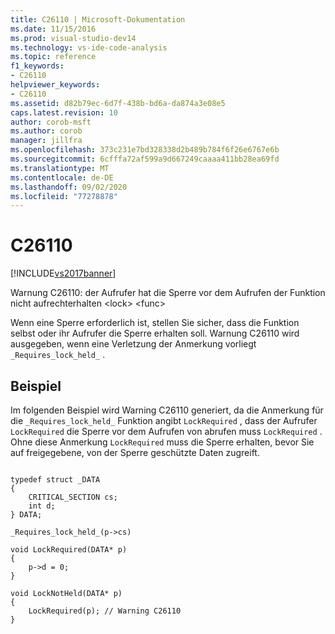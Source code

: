 ```yaml
---
title: C26110 | Microsoft-Dokumentation
ms.date: 11/15/2016
ms.prod: visual-studio-dev14
ms.technology: vs-ide-code-analysis
ms.topic: reference
f1_keywords:
- C26110
helpviewer_keywords:
- C26110
ms.assetid: d82b79ec-6d7f-438b-bd6a-da874a3e08e5
caps.latest.revision: 10
author: corob-msft
ms.author: corob
manager: jillfra
ms.openlocfilehash: 373c231e7bd328338d2b489b784f6f26e6767e6b
ms.sourcegitcommit: 6cfffa72af599a9d667249caaaa411bb28ea69fd
ms.translationtype: MT
ms.contentlocale: de-DE
ms.lasthandoff: 09/02/2020
ms.locfileid: "77278878"
---
```

# <a name="c26110"></a>C26110
[!INCLUDE[vs2017banner](../includes/vs2017banner.md)]

Warnung C26110: der Aufrufer hat die Sperre vor dem Aufrufen der Funktion nicht aufrechterhalten \<lock> \<func>  
  
 Wenn eine Sperre erforderlich ist, stellen Sie sicher, dass die Funktion selbst oder ihr Aufrufer die Sperre erhalten soll. Warnung C26110 wird ausgegeben, wenn eine Verletzung der Anmerkung vorliegt `_Requires_lock_held_` .  
  
## <a name="example"></a>Beispiel  
 Im folgenden Beispiel wird Warning C26110 generiert, da die Anmerkung für die `_Requires_lock_held_` Funktion angibt `LockRequired` , dass der Aufrufer `LockRequired` die Sperre vor dem Aufrufen von abrufen muss `LockRequired` . Ohne diese Anmerkung `LockRequired` muss die Sperre erhalten, bevor Sie auf freigegebene, von der Sperre geschützte Daten zugreift.  
  
```  
  
typedef struct _DATA   
{  
    CRITICAL_SECTION cs;  
    int d;  
} DATA;  
  
_Requires_lock_held_(p->cs)  
  
void LockRequired(DATA* p)  
{  
    p->d = 0;  
}  
  
void LockNotHeld(DATA* p)   
{   
    LockRequired(p); // Warning C26110   
}  
  
```
